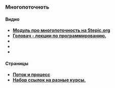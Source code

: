 ### Многопоточноть

#### Видио

- **<a href="https://stepic.org/course/%D0%A0%D0%B0%D0%B7%D1%80%D0%B0%D0%B1%D0%BE%D1%82%D0%BA%D0%B0-%D0%B2%D0%B5%D0%B1-%D1%81%D0%B5%D1%80%D0%B2%D0%B8%D1%81%D0%B0-%D0%BD%D0%B0-Java-%28%D1%87%D0%B0%D1%81%D1%82%D1%8C-2%29-186/syllabus?module=3">Модуль про многопоточность на Stepic.org</a>**
- **<a href="https://habrahabr.ru/company/golovachcourses/blog/256883/"> Головач - лекции по программированию.</a>**
- **<a href=""> </a>**
- **<a href=""> </a>**
- **<a href=""> </a>**

#### Страницы
- **<a href="https://tproger.ru/problems/what-is-the-difference-between-threads-and-processes/">Поток и процесс</a>**
- **<a href="https://habrahabr.ru/company/golovachcourses/blog/215275/"> Набор ссылок на разные курсы.</a>**
